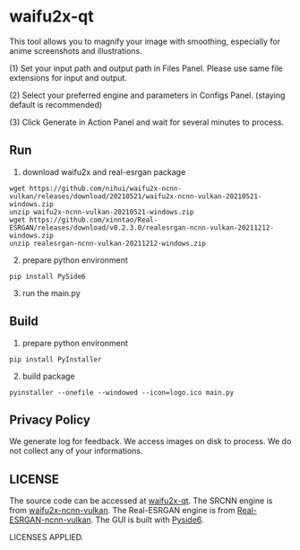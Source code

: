 # waifu2x-qt

This tool allows you to magnify your image with smoothing, especially for anime screenshots and illustrations.

(1) Set your input path and output path in Files Panel. Please use same file extensions for input and output.

(2) Select your preferred engine and parameters in Configs Panel. (staying default is recommended)

(3) Click Generate in Action Panel and wait for several minutes to process. 

## Run

1. download waifu2x and real-esrgan package
```
wget https://github.com/nihui/waifu2x-ncnn-vulkan/releases/download/20210521/waifu2x-ncnn-vulkan-20210521-windows.zip
unzip waifu2x-ncnn-vulkan-20210521-windows.zip
wget https://github.com/xinntao/Real-ESRGAN/releases/download/v0.2.3.0/realesrgan-ncnn-vulkan-20211212-windows.zip
unzip realesrgan-ncnn-vulkan-20211212-windows.zip
```

2. prepare python environment
```
pip install PySide6
```

3. run the main.py

## Build

1. prepare python environment
```
pip install PyInstaller
```

2. build package
```
pyinstaller --onefile --windowed --icon=logo.ico main.py
```

## Privacy Policy

We generate log for feedback. We access images on disk to process. We do not collect any of your informations.

## LICENSE

The source code can be accessed at [waifu2x-qt](https://github.com/ryanhe312/waifu2x-qt).
The SRCNN engine is from [waifu2x-ncnn-vulkan](https://github.com/nihui/waifu2x-ncnn-vulkan).
The Real-ESRGAN engine is from [Real-ESRGAN-ncnn-vulkan](https://github.com/xinntao/Real-ESRGAN-ncnn-vulkan).
The GUI is built with [Pyside6](https://doc.qt.io/qtforpython/).

LICENSES APPLIED.
